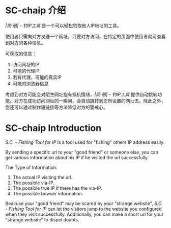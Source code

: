 # SC-chaip 介绍

*|简·陋| - 钓IP工具* 是一个可以轻松钓取他人IP地址的工具。

使用者只需向对方发送一个网址，只要对方访问，在特定的页面中使用者就可查看到对方的各种信息。

可获取的信息：
1. 访问网址的IP
2. 可能的代理IP
3. 若有代理，可能的真实IP
4. 可能的浏览器信息

考虑到对方可能会对陌生网址抱有抵抗情绪，*|简·陋| - 钓IP工具* 提供自动跳转功能。对方在成功访问网址的一瞬间，会自动跳转到您所设置的网址去。除此之外，您还可以通过制作短链接等方法降低对方的警戒心。

# SC-chaip Introduction

*S.C. - Fishing Tool for IP* is a tool used for "fishing" others IP address easily.

By sending a specific url to your "good friend" or someone else, you can get various information about his IP if he visited the url successfully.

The Type of Information:
1. The actual IP visiting the url.
2. The possible via-IP.
3. The possible true IP if there has the via-IP.
4. The possible bowser information.

Beacuse your "good friend" may be scared by your "strange website", *S.C. - Fishing Tool for IP* can let the visitors jump to the website you configured when they visit successfully. Additionally, you can make a short url for your "strange website" to dispel doubts.
